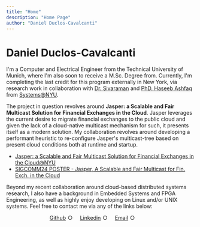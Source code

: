 ```yaml
---
title: "Home"
description: "Home Page"
author: "Daniel Duclos-Cavalcanti"
---
```


# Daniel Duclos-Cavalcanti

I'm a Computer and Electrical Engineer from the Technical University of Munich, where I'm also soon to receive a M.Sc. Degree from. Currently, I'm completing the last credit for this program externally in New York, via research work in collaboration with [Dr. Sivaraman](https://anirudhsk.github.io/) and [PhD. Haseeb Ashfaq](https://haseeblums.github.io/) from [Systems@NYU](https://news.cs.nyu.edu/).


The project in question revolves around __Jasper: a Scalable and Fair Multicast Solution for Financial Exchanges in the Cloud__. Jasper leverages the current desire to migrate financial exchanges to the public cloud and given the lack of a cloud-native multicast mechanism for such, it presents itself as a modern solution. My collaboration revolves around
developing a performant heuristic to re-configure Jasper's multicast-tree based on present cloud conditions both at runtime and startup.

- [Jasper: a Scalable and Fair Multicast Solution for Financial Exchanges in the Cloud@NYU](https://arxiv.org/abs/2402.09527)
- [SIGCOMM24 POSTER - Jasper, A Scalable and Fair Multicast for Fin. Exch. in the Cloud](https://sigcomm24posterdemo.hotcrp.com/paper/47?cap=hcav47KhCcppMuxCoAApCEhcdjiFGC)

Beyond my recent collaboration around cloud-based distributed systems research, I also have a background in 
Embedded Systems and FPGA Engineering, as well as highly enjoy developing on Linux and/or UNIX systems. Feel 
free to contact me via any of the links below:



<div id="link-horizontal">
    <style>
        .list-container {
            display: flex;
            justify-content: center;
        }
        .horizontal-list {
            list-style-type: none;
            padding: 0;
            margin: 0;
            display: flex;
        }
        .horizontal-list li {
            margin-right: 15px; /* Adjust spacing as needed */
            position: relative;
            display: inline-block;
        }
        .horizontal-list li::after {
            content: "○";
            margin: 0 5px; /* Adjust spacing as needed */
        }
        .horizontal-list li:last-child::after {
            content: ""; /* Remove bullet from the last item */
        }
        .horizontal-list li a {
            text-decoration: underline;
            <!-- color: black; -->
        }
    </style>
    <div class="list-container">
        <ul class="horizontal-list">
            <li><a href="https://github.com/duclos-cavalcanti">Github</a></li>
            <li><a href="https://www.linkedin.com/in/daniel-duclos-cavalcanti/">Linkedin</a></li>
            <li><a href="mailto:me@duclos.dev">Email</a></li>
            <li></li>
        </ul>
    </div>
</div>
